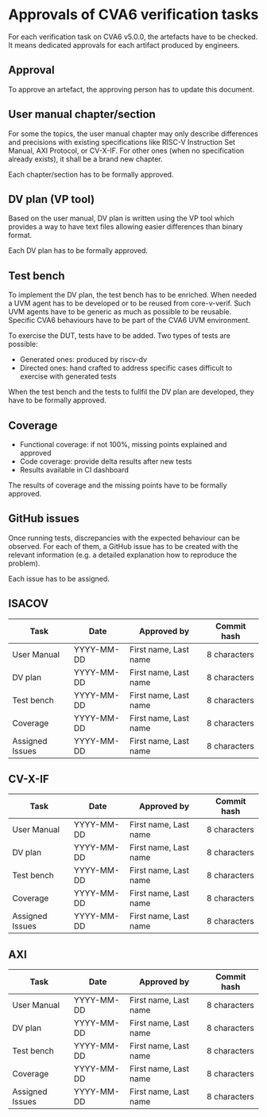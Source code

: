 # Approvals of CVA6 verification tasks
For each verification task on CVA6 v5.0.0, the artefacts have to be checked.
It means dedicated approvals for each artifact produced by engineers.

## Approval
To approve an artefact, the approving person has to update this document.

## User manual chapter/section
For some the topics, the user manual chapter may only describe differences
and precisions with existing specifications
like RISC-V Instruction Set Manual, AXI Protocol, or CV-X-IF.
For other ones (when no specification already exists), it shall be a brand new chapter.

Each chapter/section has to be formally approved.

## DV plan (VP tool)
Based on the user manual, DV plan is written using the VP tool which
provides a way to have text files allowing easier differences than binary format.

Each DV plan has to be formally approved.

## Test bench
To implement the DV plan, the test bench has to be enriched.
When needed a UVM agent has to be developed or to be reused from core-v-verif.
Such UVM agents have to be generic as much as possible to be reusable.
Specific CVA6 behaviours have to be part of the CVA6 UVM environment.

To exercise the DUT, tests have to be added. Two types of tests are possible:
- Generated ones: produced by riscv-dv
- Directed ones: hand crafted to address specific cases difficult to exercise with generated tests

When the test bench and the tests to fullfil the DV plan are developed,
they have to be formally approved.

## Coverage
- Functional coverage: if not 100%, missing points explained and approved
- Code coverage: provide delta results after new tests
- Results available in CI dashboard

The results of coverage and the missing points have to be formally approved.

## GitHub issues
Once running tests, discrepancies with the expected behaviour can be observed.
For each of them, a GitHub issue has to be created with the relevant
information (e.g. a detailed explanation how to reproduce the problem).

Each issue has to be assigned.


## ISACOV

| Task            | Date       | Approved by           | Commit hash  |
| --------------- | ---------- | --------------------- | ------------ |
| User Manual     | YYYY-MM-DD | First name, Last name | 8 characters |
| DV plan         | YYYY-MM-DD | First name, Last name | 8 characters |
| Test bench      | YYYY-MM-DD | First name, Last name | 8 characters |
| Coverage        | YYYY-MM-DD | First name, Last name | 8 characters |
| Assigned Issues | YYYY-MM-DD | First name, Last name | 8 characters |

## CV-X-IF

| Task            | Date       | Approved by           | Commit hash  |
| --------------- | ---------- | --------------------- | ------------ |
| User Manual     | YYYY-MM-DD | First name, Last name | 8 characters |
| DV plan         | YYYY-MM-DD | First name, Last name | 8 characters |
| Test bench      | YYYY-MM-DD | First name, Last name | 8 characters |
| Coverage        | YYYY-MM-DD | First name, Last name | 8 characters |
| Assigned Issues | YYYY-MM-DD | First name, Last name | 8 characters |

## AXI

| Task            | Date       | Approved by           | Commit hash  |
| --------------- | ---------- | --------------------- | ------------ |
| User Manual     | YYYY-MM-DD | First name, Last name | 8 characters |
| DV plan         | YYYY-MM-DD | First name, Last name | 8 characters |
| Test bench      | YYYY-MM-DD | First name, Last name | 8 characters |
| Coverage        | YYYY-MM-DD | First name, Last name | 8 characters |
| Assigned Issues | YYYY-MM-DD | First name, Last name | 8 characters |
